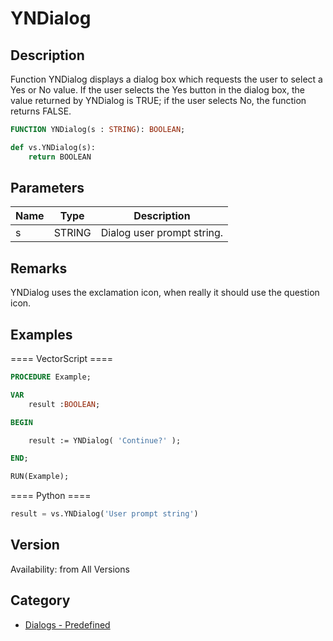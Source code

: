 # YNDialog

## Description
Function YNDialog displays a dialog box which requests the user to select a Yes or No value. If the user selects the Yes button in the dialog box, the value returned by YNDialog is TRUE; if the user selects No, the function returns FALSE.

```pascal
FUNCTION YNDialog(s : STRING): BOOLEAN;
```

```python
def vs.YNDialog(s):
    return BOOLEAN
```

## Parameters
|Name|Type|Description|
|---|---|---|
|s|STRING|Dialog user prompt string.|

## Remarks
YNDialog uses the exclamation icon, when really it should use the question icon.

## Examples
==== VectorScript ====
```pascal
PROCEDURE Example;

VAR
	result :BOOLEAN;

BEGIN

	result := YNDialog( 'Continue?' );

END;

RUN(Example);
```
==== Python ====
```python
result = vs.YNDialog('User prompt string')
```

## Version
Availability: from All Versions

## Category
* [Dialogs - Predefined](../Categories/Dialogs%20-%20Predefined.md)
